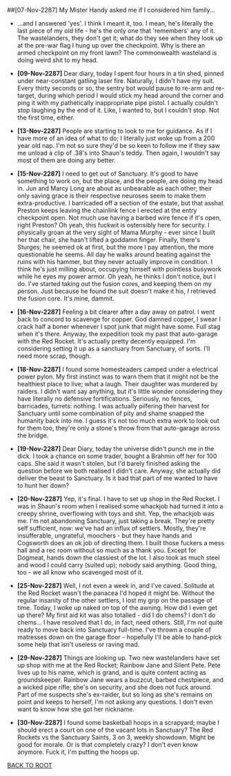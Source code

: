 ##[07-Nov-2287] My Mister Handy asked me if I considered him family...

* ...and I answered 'yes'. I think I meant it, too. I mean, he's literally the last piece of my old life - he's the only one that 'remembers' any of it. The wastelanders, they don't get it; what do they see when they look up at the pre-war flag I hung up over the checkpoint. Why is there an armed checkpoint on my front lawn? The commonwealth wasteland is doing weird shit to my head. 

* **[09-Nov-2287]** Dear diary, today I spent four hours in a tin shed, pinned under near-constant gatling laser fire. Naturally, I didn't have my suit. Every thirty seconds or so, the sentry bot would pause to re-arm and re-target, during which period I would stick my head around the corner and ping it with my pathetically inappropriate pipe pistol. I actually couldn't stop laughing by the end of it. Like, I wanted to, but I couldn't stop. Not the first time, either.

* **[13-Nov-2287]** People are starting to look to me for guidance. As if I have more of an idea of what to do; I literally just woke up from a 200 year old nap. I'm not so sure they'd be so keen to follow me if they saw me unload a clip of .38's into Shaun's teddy. Then again, I wouldn't say most of them are doing any better.

* **[15-Nov-2287]** I need to get out of Sanctuary. It's good to have something to work on, but the place, and the people, are doing my head in. Jun and Marcy Long are about as unbearable as each other; their only saving grace is their respective neuroses seem to make them extra-productive. I barricaded off a section of the estate, but that asshat Preston keeps leaving the chainlink fence I erected at the entry checkpoint open. Not much use having a barbed wire fence if it's open, right Preston? Oh yeah, this fuckwit is ostensibly here for security. I physically groan at the very sight of Mama Murphy - ever since I built her that chair, she hasn't lifted a goddamn finger. Finally, there's Sturges; he seemed ok at first, but the more I pay attention, the more questionable he seems. All day he walks around beating against the ruins with his hammer, but they never actually improve in condition. I think he's just milling about, occupying himself with pointless busywork while he eyes my power armor. Oh yeah, he thinks I don't notice, but I do. I've started taking out the fusion cores, and keeping them on my person. Just because he found the suit doesn't make it his, *I* retrieved the fusion core. It's mine, dammit.

* **[16-Nov-2287]** Feeling a bit clearer after a day away on patrol. I went back to concord to scavenge for copper. God damned copper, I swear I crack half a boner whenever I spot junk that might have some. Full stag when it's there. Anyway, the expedition took my past that auto-garage with the Red Rocket. It's actually pretty decently equipped. I'm considering setting it up as a sanctuary from Sanctuary, of sorts. I'll need more scrap, though.

* **[18-Nov-2287]** I found some homesteaders camped under a electrical power pylon. My first instinct was to warn them that it might not be the healthiest place to live; what a laugh. Their daughter was murdered by raiders. I didn't want say anything, but it's little wonder considering they have literally no defensive fortifications. Seriously, no fences, barricades, turrets: nothing. I was actually pilfering their harvest for Sanctuary until some combination of pity and shame snapped the humanity back into me. I guess it's not too much extra work to look out for them too, they're only a stone's throw from that auto-garage across the bridge.

* **[19-Nov-2287]** Dear Diary, today the universe didn't punch me in the dick. I took a chance on some trader, bought a Brahmin off her for 100 caps. She said it wasn't stolen, but I'd barely finished asking the question before we both realised I didn't care. Anyway, she actually did deliver the beast to Sanctuary. Is it bad that part of me wanted to have to hunt her down?

* **[20-Nov-2287]** Yep, it's final. I have to set up shop in the Red Rocket. I was in Shaun's room when I realised some whackjob had turned it into a creepy shrine, overflowing with toys and shit. Yep, the whackjob was me. I'm not abandoning Sanctuary, just taking a break. They're pretty self sufficient, now: we've had an influx of settlers. Mostly, they're insufferable, ungrateful, moochers - but they have hands and Cogsworth does an ok job of directing them. I built those fuckers a mess hall and a rec room without so much as a thank you. Except for Dogmeat, hands down the classiest of the lot. I also took as much steel and wood I could carry (suited up); nobody said anything. Good thing, too - we all know who scavenged most of it.

* **[25-Nov-2287]** Well, I not even a week in, and I've caved. Solitude at the Red Rocket wasn't the panacea I'd hoped it might be. Without the regular insanity of the other settlers, I lost my grip on the passage of time. Today, I woke up naked on top of the awning. How did I even get up there? My first aid kit was also totalled - did I do chems? I don't do chems... I have resolved that I do, in fact, need others. Still, I'm not quite ready to move back into Sanctuary full-time. I've thrown a couple of matresses down on the garage floor - hopefully I'll be able to hand-pick some help that isn't useless or raving mad.

* **[29-Nov-2287]** Things are looking up. Two new wastelanders have set up shop with me at the Red Rocket; Rainbow Jane and Silent Pete. Pete lives up to his name, which is grand, and is quite content acting as groundskeeper. Rainbow Jane wears a buzzcut, barbed chestpiece, and a wicked pipe rifle; she's on security, and she does not fuck around. Part of me suspects she's ex-raider, but so long as she's remains on point and keeps to herself, I'm not asking any questions. I don't even want to know how she got her nickname.

* **[30-Nov-2287]** I found some basketball hoops in a scrapyard; maybe I should erect a court on one of the vacant lots in Sanctuary? The Red Rockets vs the Sanctuary Saints, 3 on 3, weekly showdown. Might be good for morale. Or is that completely crazy? I don't even know anymore. Fuck it, I'm putting the hoops up.

[BACK TO ROOT](/README.md)
